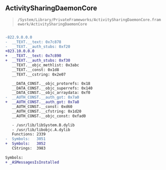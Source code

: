 ## ActivitySharingDaemonCore

> `/System/Library/PrivateFrameworks/ActivitySharingDaemonCore.framework/ActivitySharingDaemonCore`

```diff

-822.9.0.0.0
-  __TEXT.__text: 0x7c878
-  __TEXT.__auth_stubs: 0xf20
+823.10.0.0.0
+  __TEXT.__text: 0x7c890
+  __TEXT.__auth_stubs: 0xf30
   __TEXT.__objc_methlist: 0x3abc
   __TEXT.__const: 0x1d8
   __TEXT.__cstring: 0x2e07

   __DATA_CONST.__objc_protorefs: 0x18
   __DATA_CONST.__objc_superrefs: 0x140
   __DATA_CONST.__objc_arraydata: 0xf0
-  __AUTH_CONST.__auth_got: 0x7a0
+  __AUTH_CONST.__auth_got: 0x7a8
   __AUTH_CONST.__const: 0xd60
   __AUTH_CONST.__cfstring: 0x1d20
   __AUTH_CONST.__objc_const: 0xfad0

   - /usr/lib/libSystem.B.dylib
   - /usr/lib/libobjc.A.dylib
   Functions: 2339
-  Symbols:   3051
+  Symbols:   3052
   CStrings:  3983
 
Symbols:
+ _ASMessagesIsInstalled

```
